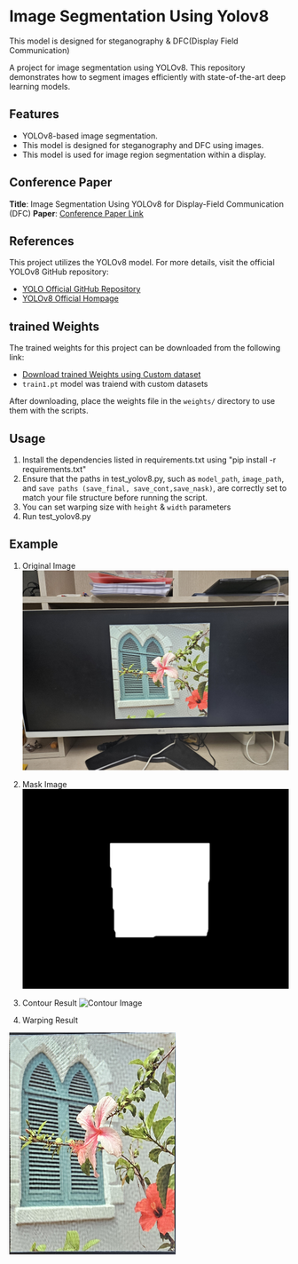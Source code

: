 # Image Segmentation Using Yolov8 
This model is designed for steganography & DFC(Display Field Communication)


A project for image segmentation using YOLOv8. This repository demonstrates how to segment images efficiently with state-of-the-art deep learning models.

## Features
- YOLOv8-based image segmentation.
- This model is designed for steganography and DFC using images.
- This model is used for image region segmentation within a display.

## Conference Paper
**Title**: Image Segmentation Using YOLOv8 for Display-Field Communication (DFC) 
**Paper**: [Conference Paper Link](https://ieeexplore.ieee.org/document/10774043)

## References
This project utilizes the YOLOv8 model. For more details, visit the official YOLOv8 GitHub repository:

- [YOLO Official GitHub Repository](https://github.com/ultralytics/ultralytics)
- [YOLOv8 Official Hompage]([https://github.com/ultralytics/ultralytics](https://docs.ultralytics.com/ko/models/yolov8/))


## trained Weights

The trained weights for this project can be downloaded from the following link:

- [Download trained Weights using Custom dataset](https://drive.google.com/file/d/1MtDCr5guhAzoD9s4G-XIF445vmTzLTzg/view?usp=drive_link)
- `train1.pt` model was traiend with custom datasets

After downloading, place the weights file in the `weights/` directory to use them with the scripts.

## Usage
1. Install the dependencies listed in requirements.txt using "pip install -r requirements.txt"
2. Ensure that the paths in test_yolov8.py, such as `model_path`, `image_path`, and `save paths (save_final, save_cont,save_nask)`, are correctly set to match your file structure before running the script.
3. You can set warping size with `height` & `width` parameters
4.  Run test_yolov8.py


## Example
1. Original Image
![Original Image](/example/1.jpg)

2. Mask Image
![Mask Image](/example/mask.png)

3. Contour Result
![Contour Image](/example/cont.png)

4. Warping Result

![Warping Image](/example/result.png)



